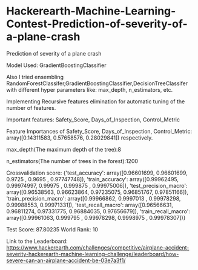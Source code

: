 # Hackerearth-Machine-Learning-Contest-Prediction-of-severity-of-a-plane-crash
Prediction of severity of a plane crash

Model Used: GradientBoostingClassifier

Also I tried ensembling RandomForestClassifer,GradientBoostingClassifier,DecisionTreeClassifer with different hyper parameters like: max_depth, n_estimators, etc.

Implementing Recursive features elimination for automatic tuning of the number of features.

Important features: Safety_Score, Days_of_Inspection, Control_Metric

Feature Importances of Safety_Score, Days_of_Inspection, Control_Metric: array([0.14311583, 0.57658576, 0.28029841]) respectively.

max_depth(The maximum depth of the tree):8

n_estimators(The number of trees in the forest):1200

Crossvalidation score: {'test_accuracy': array([0.96601699, 0.96601699, 0.9725    , 0.9695    , 0.97747748]), 'train_accuracy': array([0.99962495, 0.99974997, 0.99975   , 0.999875  , 0.99975006]), 'test_precision_macro': array([0.96538563, 0.96623864, 0.97235075, 0.96851767, 0.97851166]), 'train_precision_macro': array([0.99966862, 0.9997013 , 0.99978298, 0.99988553, 0.99971331]), 'test_recall_macro': array([0.96566631, 0.96811274, 0.97331775, 0.96884035, 0.97656679]), 'train_recall_macro': array([0.99961063, 0.999795  , 0.99978298, 0.9998975 , 0.99978307])}

Test Score: 87.80235
World Rank: 10

Link to the Leaderboard: https://www.hackerearth.com/challenges/competitive/airplane-accident-severity-hackerearth-machine-learning-challenge/leaderboard/how-severe-can-an-airplane-accident-be-03e7a3f1/
